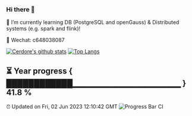 ### Hi there 👋
<!--
**Cerdore/Cerdore** is a ✨ _special_ ✨ repository because its README.md (this file) appears on your GitHub profile.

<img align="right" src="https://github-readme-stats.vercel.app/api?username=Cerdore&show_icons=true">

![Cerdore's github stats](https://github-readme-stats.vercel.app/api?username=Cerdore&show_icons=true&theme=radical)
Here are some ideas to get you started:

- 🔭 I’m currently working on ...
- 🌱 I’m currently learning ...
- 👯 I’m looking to collaborate on ...
- 🤔 I’m looking for help with ...
- 💬 Ask me about ...
- 📫 How to reach me: ...
- 😄 Pronouns: ...
- ⚡ Fun fact: ...
-->

🌱 I’m currently learning DB (PostgreSQL and openGauss) & Distributed systems (e.g. spark and flink)!

💬 Wechat: c648038087

[![Cerdore's github stats](https://github-readme-stats.vercel.app/api/top-langs/?username=Cerdore&hide=html,css)](https://github.com/anuraghazra/github-readme-stats)
[![Top Langs](https://github-readme-stats.vercel.app/api?username=Cerdore&show_icons=true&count_private=true&line_height=40)](https://github.com/anuraghazra/github-readme-stats)
<!-- <img align="right" src="https://github-readme-stats.vercel.app/api?username=Cerdore&show_icons=true"> -->


⏳ Year progress { ████████████▁▁▁▁▁▁▁▁▁▁▁▁▁▁▁▁▁▁ } 41.8 %
---
⏰ Updated on Fri, 02 Jun 2023 12:10:42 GMT
![Progress Bar CI](https://github.com/liununu/liununu/workflows/Progress%20Bar%20CI/badge.svg)

